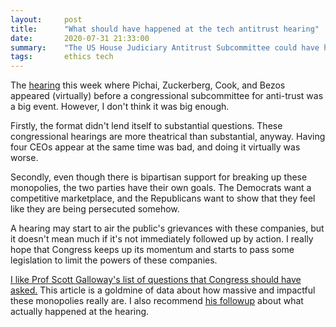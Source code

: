 ```yaml
---
layout:     post
title:      "What should have happened at the tech antitrust hearing"
date:       2020-07-31 21:33:00
summary:    "The US House Judiciary Antitrust Subcommittee could have handled this opportunity a lot better."
tags:       ethics tech
---
```


The [hearing](https://www.nytimes.com/2020/07/29/technology/big-tech-hearing-apple-amazon-facebook-google.html) this week where Pichai, Zuckerberg, Cook, and Bezos appeared (virtually) before a congressional subcommittee for anti-trust was a big event. However, I don't think it was big enough.

Firstly, the format didn't lend itself to substantial questions. These congressional hearings are more theatrical than substantial, anyway. Having four CEOs appear at the same time was bad, and doing it virtually was worse.

Secondly, even though there is bipartisan support for breaking up these monopolies, the two parties have their own goals. The Democrats want a competitive marketplace, and the Republicans want to show that they feel like they are being persecuted somehow.

A hearing may start to air the public's grievances with these companies, but it doesn't mean much if it's not immediately followed up by action. I really hope that Congress keeps up its momentum and starts to pass some legislation to limit the powers of these companies.

[I like Prof Scott Galloway's list of questions that Congress should have asked.](https://www.profgalloway.com/fire-fawning) This article is a goldmine of data about how massive and impactful these monopolies really are. I also recommend [his followup](https://www.profgalloway.com/dawg-on-the-wall) about what actually happened at the hearing.